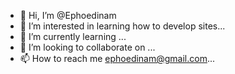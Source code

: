 - 👋 Hi, I’m @Ephoedinam
- 👀 I’m interested in learning how to develop sites...
- 🌱 I’m currently learning ...
- 💞️ I’m looking to collaborate on ...
- 📫 How to reach me ephoedinam@gmail.com...

<!---
Ephoedinam/Ephoedinam is a ✨ special ✨ repository because its `README.md` (this file) appears on your GitHub profile.
You can click the Preview link to take a look at your changes.
--->

